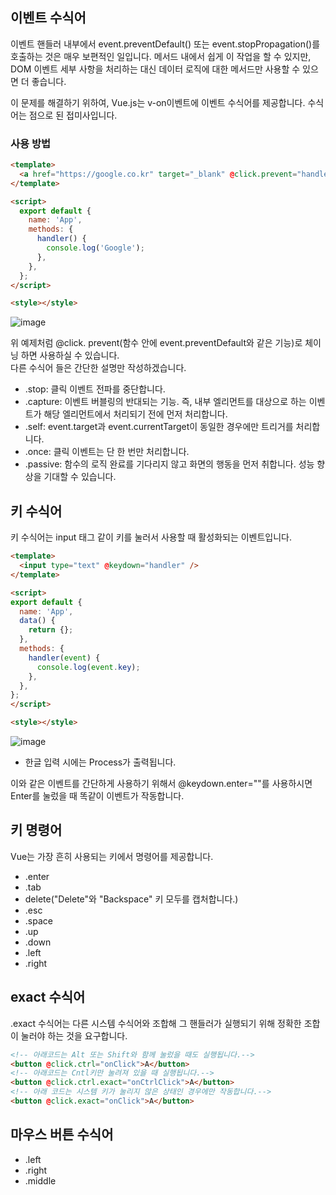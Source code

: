 ## 이벤트 수식어

이벤트 핸들러 내부에서 event.preventDefault() 또는 event.stopPropagation()를 호출하는 것은 매우 보편적인 일입니다. 메서드 내에서 쉽게 이 작업을 할 수 있지만, DOM 이벤트 세부 사항을 처리하는 대신 데이터 로직에 대한 메서드만 사용할 수 있으면 더 좋습니다.

이 문제를 해결하기 위하여, Vue.js는 v-on이벤트에 이벤트 수식어를 제공합니다. 수식어는 점으로 된 접미사입니다.

### 사용 방법

```html
<template>
  <a href="https://google.co.kr" target="_blank" @click.prevent="handler" >Google</a > 
</template> 

<script>
  export default {
    name: 'App',
    methods: {
      handler() {
        console.log('Google'); 
      }, 
    }, 
  }; 
</script>

<style></style>
```

![image](https://user-images.githubusercontent.com/74242937/129445920-8cfb28e7-2a90-4855-ac10-7e61d988c0ca.png)

위 예제처럼 @click. prevent(함수 안에 event.preventDefault와 같은 기능)로 체이닝 하면 사용하실 수 있습니다.  
다른 수식어 들은 간단한 설명만 작성하겠습니다.

- .stop: 클릭 이벤트 전파를 중단합니다.
- .capture: 이벤트 버블링의 반대되는 기능. 즉, 내부 엘리먼트를 대상으로 하는 이벤트가 해당 엘리먼트에서 처리되기 전에 먼저 처리합니다.
- .self: event.target과 event.currentTarget이 동일한 경우에만 트리거를 처리합니다.
- .once: 클릭 이벤트는 단 한 번만 처리합니다.
- .passive: 함수의 로직 완료를 기다리지 않고 화면의 행동을 먼저 취합니다. 성능 향상을 기대할 수 있습니다.

## 키 수식어

키 수식어는 input 태그 같이 키를 눌러서 사용할 때 활성화되는 이벤트입니다.
```html
<template>
  <input type="text" @keydown="handler" />
</template>

<script>
export default {
  name: 'App',
  data() {
    return {};
  },
  methods: {
    handler(event) {
      console.log(event.key);
    },
  },
};
</script>

<style></style>
```

![image](https://user-images.githubusercontent.com/74242937/129445965-e8c01248-fbc2-4ba2-aa2f-099a1fa87f36.png)

- 한글 입력 시에는 Process가 출력됩니다.

이와 같은 이벤트를 간단하게 사용하기 위해서 @keydown.enter=""를 사용하시면 Enter를 눌렀을 때 똑같이 이벤트가 작동합니다.

## 키 명령어

Vue는 가장 흔히 사용되는 키에서 명령어를 제공합니다.

- .enter
- .tab
- delete("Delete"와 "Backspace" 키 모두를 캡처합니다.)
- .esc
- .space
- .up
- .down
- .left
- .right

## exact 수식어

.exact 수식어는 다른 시스템 수식어와 조합해 그 핸들러가 실행되기 위해 정확한 조합이 눌러야 하는 것을 요구합니다.

```html
<!-- 아래코드는 Alt 또는 Shift와 함께 눌렀을 때도 실행됩니다.-->
<button @click.ctrl="onClick">A</button>
<!-- 아래코드는 Cntl키만 눌려져 있을 때 실행됩니다.-->
<button @click.ctrl.exact="onCtrlClick">A</button>
<!-- 아래 코드는 시스템 키가 눌리지 않은 상태인 경우에만 작동합니다.-->
<button @click.exact="onClick">A</button>
```

## 마우스 버튼 수식어

- .left
- .right
- .middle
